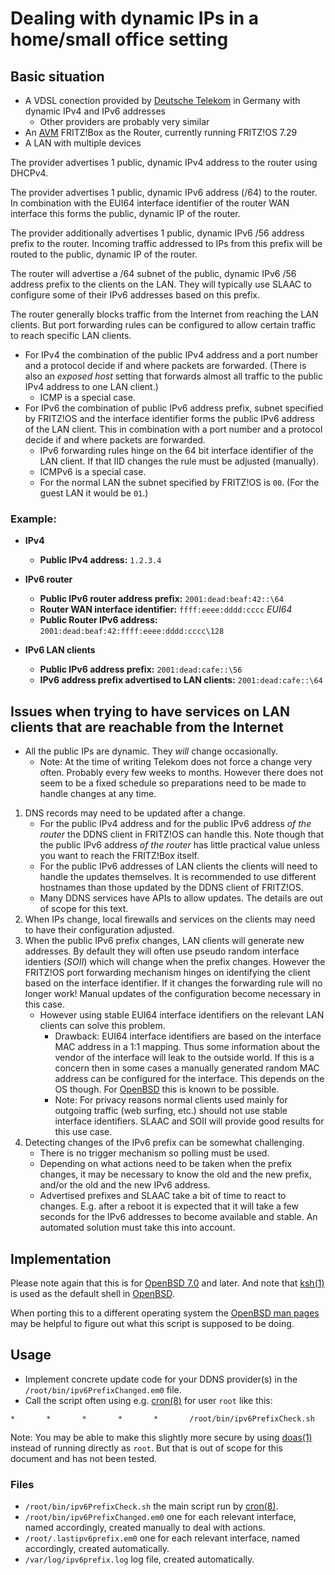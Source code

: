 # Dealing with dynamic IPs in a home/small office setting

## Basic situation
- A VDSL conection provided by [Deutsche Telekom](https://telekom.de) in Germany with dynamic IPv4 and IPv6 addresses
  - Other providers are probably very similar
- An [AVM](https://avm.de) FRITZ!Box as the Router, currently running FRITZ!OS 7.29
- A LAN with multiple devices

The provider advertises 1 public, dynamic IPv4 address to the router using DHCPv4.

The provider advertises 1 public, dynamic IPv6 address (/64) to the router. In combination with the EUI64 interface identifier of the router WAN interface this forms the public, dynamic IP of the router.

The provider additionally advertises 1 public, dynamic IPv6 /56 address prefix to the router. Incoming traffic addressed to IPs from this prefix will be routed to the public, dynamic IP of the router.

The router will advertise a /64 subnet of the public, dynamic IPv6 /56 address prefix to the clients on the LAN. They will typically use SLAAC to configure some of their IPv6 addresses based on this prefix.

The router generally blocks traffic from the Internet from reaching the LAN clients. But port forwarding rules can be configured to allow certain traffic to reach specific LAN clients.
- For IPv4 the combination of the public IPv4 address and a port number and a protocol decide if and where packets are forwarded. (There is also an *exposed host* setting that forwards almost all traffic to the public IPv4 address to one LAN client.)
  - ICMP is a special case.
- For IPv6 the combination of public IPv6 address prefix, subnet specified by FRITZ!OS and the interface identifier forms the public IPv6 address of the LAN client. This in combination with a port number and a protocol decide if and where packets are forwarded.
  - IPv6 forwarding rules hinge on the 64 bit interface identifier of the LAN client. If that IID changes the rule must be adjusted (manually).
  - ICMPv6 is a special case.
  - For the normal LAN the subnet specified by FRITZ!OS is `00`. (For the guest LAN it would be `01`.)

### Example:
- **IPv4**
  - **Public IPv4 address:** `1.2.3.4`

- **IPv6 router**
  - **Public IPv6 router address prefix:** `2001:dead:beaf:42::\64`
  - **Router WAN interface identifier:** `ffff:eeee:dddd:cccc` *EUI64*
  - **Public Router IPv6 address:** `2001:dead:beaf:42:ffff:eeee:dddd:cccc\128`

- **IPv6 LAN clients**
  - **Public IPv6 address prefix:** `2001:dead:cafe::\56`
  - **IPv6 address prefix advertised to LAN clients:** `2001:dead:cafe::\64`

## Issues when trying to have services on LAN clients that are reachable from the Internet
- All the public IPs are dynamic. They *will* change occasionally.
  - Note: At the time of writing Telekom does not force a change very often. Probably every few weeks to months. However there does not seem to be a fixed schedule so preparations need to be made to handle changes at any time.

1. DNS records may need to be updated after a change.
    - For the public IPv4 address and for the public IPv6 address *of the router* the DDNS client in FRITZ!OS can handle this. Note though that the public IPv6 address *of the router* has little practical value unless you want to reach the FRITZ!Box itself.
    - For the public IPv6 addresses of LAN clients the clients will need to handle the updates themselves. It is recommended to use different hostnames than those updated by the DDNS client of FRITZ!OS.
    - Many DDNS services have APIs to allow updates. The details are out of scope for this text.
2. When IPs change, local firewalls and services on the clients may need to have their configuration adjusted.
3. When the public IPv6 prefix changes, LAN clients will generate new addresses. By default they will often use pseudo random interface identiers (*SOII*) which will change when the prefix changes. However the FRITZ!OS port forwarding mechanism hinges on identifying the client based on the interface identifier. If it changes the forwarding rule will no longer work! Manual updates of the configuration become necessary in this case.
    - However using stable EUI64 interface identifiers on the relevant LAN clients can solve this problem.
      - Drawback: EUI64 interface identifiers are based on the interface MAC address in a 1:1 mapping. Thus some information about the vendor of the interface will leak to the outside world. If this is a concern then in some cases a manually generated random MAC address can be configured for the interface. This depends on the OS though. For [OpenBSD](https://obenbsd.org) this is known to be possible.
      - Note: For privacy reasons normal clients used mainly for outgoing traffic (web surfing, etc.) should not use stable interface identifiers. SLAAC and SOII will provide good results for this use case.
4. Detecting changes of the IPv6 prefix can be somewhat challenging.
    - There is no trigger mechanism so polling must be used.
    - Depending on what actions need to be taken when the prefix changes, it may be necessary to know the old and the new prefix, and/or the old and the new IPv6 address.
    - Advertised prefixes and SLAAC take a bit of time to react to changes. E.g. after a reboot it is expected that it will take a few seconds for the IPv6 addresses to become available and stable. An automated solution must take this into account.

## Implementation

Please note again that this is for [OpenBSD 7.0](https://openbsd.org/70.html) and later. And note that [ksh(1)](https://man.openbsd.org/ksh) is used as the default shell in [OpenBSD](https://openbsd.org).

When porting this to a different operating system the [OpenBSD man pages](https://man.openbsd.org/) may be helpful to figure out what this script is supposed to be doing.

## Usage
* Implement concrete update code for your DDNS provider(s) in the `/root/bin/ipv6PrefixChanged.em0` file.
* Call the script often using e.g. [cron(8)](https://man.openbsd.org/cron) for user `root` like this:
```
*       *       *       *       *       /root/bin/ipv6PrefixCheck.sh
```
Note: You may be able to make this slightly more secure by using [doas(1)](https://man.openbsd.org/doas) instead of running directly as `root`. But that is out of scope for this document and has not been tested.


### Files
- `/root/bin/ipv6PrefixCheck.sh` the main script run by [cron(8)](https://man.openbsd.org/cron).
- `/root/bin/ipv6PrefixChanged.em0` one for each relevant interface, named accordingly, created manually to deal with actions.
- `/root/.lastipv6prefix.em0` one for each relevant interface, named accordingly, created automatically.
- `/var/log/ipv6prefix.log` log file, created automatically.
